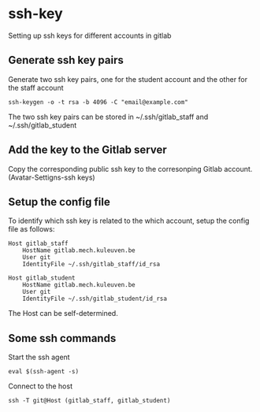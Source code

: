 # ssh-key
Setting up ssh keys for different accounts in gitlab


## Generate ssh key pairs
Generate two ssh key pairs, one for the student account and the other for the staff account

```
ssh-keygen -o -t rsa -b 4096 -C "email@example.com"
```
The two ssh key pairs can be stored in ~/.ssh/gitlab_staff and ~/.ssh/gitlab_student

## Add the key to the Gitlab server

Copy the corresponding public ssh key to the corresonping Gitlab account. (Avatar-Settigns-ssh keys)

## Setup the config file

To identify which ssh key is related to the which account, setup the config file as follows:

```
Host gitlab_staff
    HostName gitlab.mech.kuleuven.be
    User git
    IdentityFile ~/.ssh/gitlab_staff/id_rsa

Host gitlab_student
    HostName gitlab.mech.kuleuven.be
    User git
    IdentityFile ~/.ssh/gitlab_student/id_rsa
```

The Host can be self-determined.

## Some ssh commands
Start the ssh agent
```
eval $(ssh-agent -s)
```

Connect to the host
```
ssh -T git@Host (gitlab_staff, gitlab_student)
```
